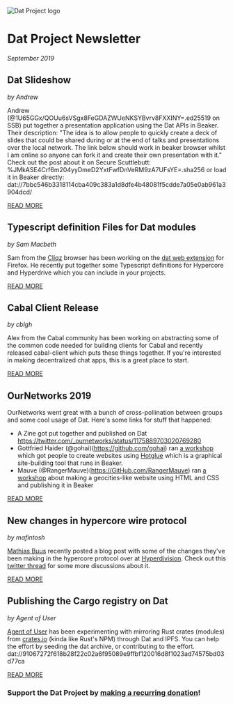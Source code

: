 
![Dat Project logo](https://datproject.org/public/img/dat-logo.png)
# Dat Project Newsletter
_September 2019_

## Dat Slideshow
_by Andrew_

Andrew (@1U65GGx/QOUu6sVSgx8FeGDAZWUeNKSYBvrv8FXXINY=.ed25519 on SSB) put together a presentation application using the Dat APIs in Beaker. Their description: "The idea is to allow people to quickly create a deck of slides that could be shared during or at the end of talks and presentations over the local network. The link below should work in beaker browser whilst I am online so anyone can fork it and create their own presentation with it." Check out the post about it on Secure Scuttlebutt: %JMkASE4Crf6m204yyDmeD2YxtFwfDnVeRM9zA7UFsYE=.sha256 or load it in Beaker directly: dat://7bbc546b3318114cba409c383a1d8dfe4b48081f5cdde7a05e0ab961a3904dcd/

[READ MORE](https://github.com/andrew6767/dat-lwc-slides)

## Typescript definition Files for Dat modules
_by Sam Macbeth_

Sam from the [Cliqz](https://cliqz.com/) browser has been working on the [dat web extension](https://github.com/cliqz-oss/dat-webext) for Firefox. He recently put together some Typescript definitions for Hypercore and Hyperdrive which you can include in your projects.

[READ MORE](https://github.com/sammacbeth/types)

## Cabal Client Release
_by cblgh_

Alex from the Cabal community has been working on abstracting some of the common code needed for building clients for Cabal and recently released cabal-client which puts these things together. If you're interested in making decentralized chat apps, this is a great place to start.

[READ MORE](https://github.com/cabal-club/cabal-client)

## OurNetworks 2019

OurNetworks went great with a bunch of cross-pollination between groups and some cool usage of Dat. Here's some links for stuff that happened:

- A Zine got put together and published on Dat https://twitter.com/_ournetworks/status/1175889703020769280
- Gottfried Haider (@gohai)(https://github.com/gohai) ran [a workshop](https://github.com/ournetworks/2019-submissions/issues/20) which got people to create websites using [Hotglue](https://github.com/gohai/hotglue) which is a graphical site-building tool that runs in Beaker.
- Mauve (@RangerMauve)(https://GitHub.com/RangerMauve) ran [a workshop](https://github.com/ournetworks/2019-submissions/issues/9) about making a geocities-like website using HTML and CSS and publishing it in Beaker

[READ MORE](https://ournetworks.ca/)

## New changes in hypercore wire protocol
_by mafintosh_

[Mathias Buus](https://github.com/mafintosh/) recently posted a blog post with some of the changes they've been making in the hypercore protocol over at [Hyperdivision](https://hyperdivision.dk/). Check out this [twitter thread](https://twitter.com/mafintosh/status/1177259694441861120) for some more discussions about it.

[READ MORE](https://mafinto.sh/blog/introducing-hypercore-8.html)

## Publishing the Cargo registry on Dat
_by Agent of User_

[Agent of User](https://github.com/agentofuser) has been experimenting with mirroring Rust crates (modules) from [crates.io](https://viewer.scuttlebot.io/%25M8DEDuxZZhg7Ly4VVJnE3Az1N7tSCWw5v2AuO2ay3h8%3D.sha256) (kinda like Rust's NPM) through Dat and IPFS. You can help the effort by seeding the dat archive, or contributing to the effort. dat://91067272f618b28f22c02a6f95089e9ffbf120016d8f1023ad74575bd03d77ca

[READ MORE](https://viewer.scuttlebot.io/%25M8DEDuxZZhg7Ly4VVJnE3Az1N7tSCWw5v2AuO2ay3h8%3D.sha256)

### Support the Dat Project by [__making a recurring donation__](https://opencollective.com/dat)!
